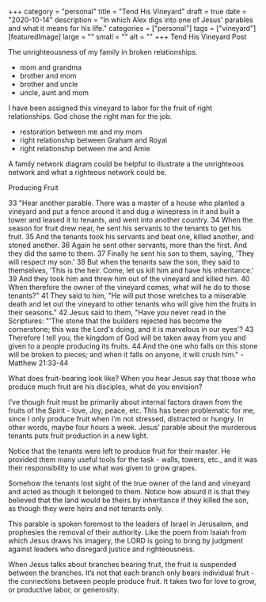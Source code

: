 +++
category = "personal"
title = "Tend His Vineyard"
draft = true
date = "2020-10-14"
description = "In which Alex digs into one of Jesus' parables and what it means for his life."
categories = ["personal"]
tags = ["vineyard"]
[featuredImage]
  large = ""
  small = ""
  alt   = ""
+++
Tend His Vineyard Post

The unrighteousness of my family in broken relationships.

- mom and grandma
- brother and mom
- brother and uncle
- uncle, aunt and mom

I have been assigned this vineyard to labor for the fruit of right relationships. God chose the right man for the job.

- restoration between me and my mom
- right relationship between Graham and Royal
- right relationship between me and Amie

A family network diagram could be helpful to illustrate a the unrighteous network and what a righteous network could be.

Producing Fruit

33 "Hear another parable. There was a master of a house who planted a vineyard and put a fence around it and dug a winepress in it and built a tower and leased it to tenants, and went into another country.
34 When the season for fruit drew near, he sent his servants to the tenants to get his fruit.
35 And the tenants took his servants and beat one, killed another, and stoned another.
36 Again he sent other servants, more than the first. And they did the same to them.
37 Finally he sent his son to them, saying, 'They will respect my son.'
38 But when the tenants saw the son, they said to themselves, 'This is the heir. Come, let us kill him and have his inheritance.'
39 And they took him and threw him out of the vineyard and killed him.
40 When therefore the owner of the vineyard comes, what will he do to those tenants?"
41 They said to him, "He will put those wretches to a miserable death and let out the vineyard to other tenants who will give him the fruits in their seasons."
42 Jesus said to them, "Have you never read in the Scriptures: "'The stone that the builders rejected has become the cornerstone; this was the Lord's doing, and it is marvelous in our eyes'?
43 Therefore I tell you, the kingdom of God will be taken away from you and given to a people producing its fruits.
44 And the one who falls on this stone will be broken to pieces; and when it falls on anyone, it will crush him." - Matthew 21:33-44

What does fruit-bearing look like? When you hear Jesus say that those who produce much fruit are his disciples, what do you envision?

I’ve though fruit must be primarily about internal factors drawn from the fruits of the Spirit - love, Joy, peace, etc. This has been problematic for me, since I only produce fruit when I’m not stressed, distracted or hungry. In other words, maybe four hours a week. Jesus’ parable about the murderous tenants puts fruit production in a new light.

Notice that the tenants were left to produce fruit for their master. He provided them many useful tools for the task - walls, towers, etc., and it was their responsibility to use what was given to grow grapes.

Somehow the tenants lost sight of the true owner of the land and vineyard and acted as though it belonged to them. Notice how absurd it is that they believed that the land would be theirs by inheritance if they killed the son, as though they were heirs and not tenants only.

This parable is spoken foremost to the leaders of Israel in Jerusalem, and prophesies the removal of their authority. Like the poem from Isaiah from which Jesus draws his imagery, the LORD is going to bring by judgment against leaders who disregard justice and righteousness.

When Jesus talks about branches bearing fruit, the fruit is suspended between the branches. It’s not that each branch only bears individual fruit - the connections between people produce fruit. It takes two for love to grow, or productive labor, or generosity.
